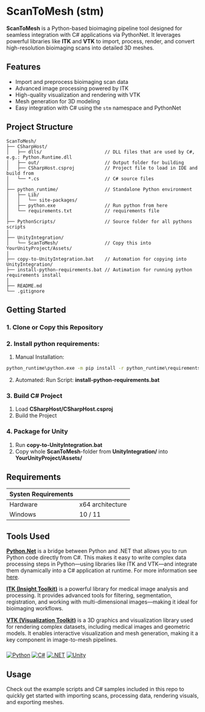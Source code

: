 # ScanToMesh (stm)

**ScanToMesh** is a Python-based bioimaging pipeline tool designed for seamless integration with C# applications via PythonNet. It leverages powerful libraries like **ITK** and **VTK** to import, process, render, and convert high-resolution bioimaging scans into detailed 3D meshes.

## Features

- Import and preprocess bioimaging scan data  
- Advanced image processing powered by ITK  
- High-quality visualization and rendering with VTK  
- Mesh generation for 3D modeling  
- Easy integration with C# using the `stm` namespace and PythonNet  

## Project Structure

```
ScanToMesh/  
├── CSharpHost/
│	├── dlls/						// DLL files that are used by C#, e.g.: Python.Runtime.dll
│	├── out/						// Output folder for building
│	├── CSharpHost.csproj			// Project file to load in IDE and build from
│	└── *.cs						// C# source files
│
├── python_runtime/ 				// Standalone Python environment
│	├── Lib/
│	│	└── site-packages/
│	├── python.exe					// Run python from here
│	└── requirements.txt			// requirements file
│
├── PythonScripts/					// Source folder for all pythons scripts
│
├── UnityIntegration/
│	└── ScanToMesh/					// Copy this into YourUnityProject/Assets/
│
├── copy-to-UnityIntegration.bat	// Automation for copying into UnityIntegration/
├── install-python-requirements.bat	// Autimation for running python requirements install
│
├── README.md  
└── .gitignore
```

## Getting Started

### 1. Clone or Copy this Repository

### 2. Install python requirements:
1. Manual Installation:
```cmd
python_runtime\python.exe -m pip install -r python_runtime\requirements.txt
```
2. Automated:
	Run Script: **install-python-requirements.bat**

### 3. Build C# Project

1. Load **CSharpHost/CSharpHost.csproj**
2. Build the Project

### 4. Package for Unity

1. Run **copy-to-UnityIntegration.bat**
2. Copy  whole **ScanToMesh**-folder from **UnityIntegration/** into **YourUnityProject/Assets/**

## Requirements


| Systen Requirements | |
| ---|---|
| Hardware | x64 architecture |
| Windows | 10 / 11 |

## Tools Used

[**Python.Net**](https://pythonnet.github.io/) is a bridge between Python and .NET that allows you to run Python code directly from C#. This makes it easy to write complex data processing steps in Python—using libraries like ITK and VTK—and integrate them dynamically into a C# application at runtime. For more information see [here](CSharpHost/dlls/pythonnet/README.md).

[**ITK (Insight Toolkit)**](https://itk.org/) is a powerful library for medical image analysis and processing. It provides advanced tools for filtering, segmentation, registration, and working with multi-dimensional images—making it ideal for bioimaging workflows.

[**VTK (Visualization Toolkit)**](https://vtk.org/) is a 3D graphics and visualization library used for rendering complex datasets, including medical images and geometric models. It enables interactive visualization and mesh generation, making it a key component in image-to-mesh pipelines.

### 

[![Python](https://img.shields.io/badge/Python-3776AB?logo=python&logoColor=fff)](#) [![C#](https://custom-icon-badges.demolab.com/badge/C%23-%23239120.svg?logo=cshrp&logoColor=white)](#) [![.NET](https://img.shields.io/badge/.NET-512BD4?logo=dotnet&logoColor=fff)](#) [![Unity](https://img.shields.io/badge/Unity-%23000000.svg?logo=unity&logoColor=white)](#)

## Usage

Check out the example scripts and C# samples included in this repo to quickly get started with importing scans, processing data, rendering visuals, and exporting meshes.
